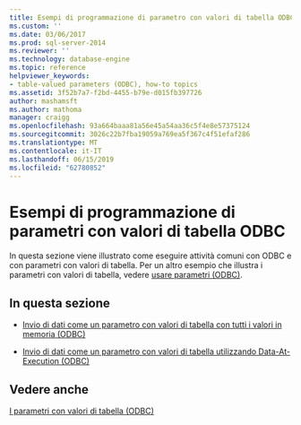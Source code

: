 ```yaml
---
title: Esempi di programmazione di parametro con valori di tabella ODBC | Microsoft Docs
ms.custom: ''
ms.date: 03/06/2017
ms.prod: sql-server-2014
ms.reviewer: ''
ms.technology: database-engine
ms.topic: reference
helpviewer_keywords:
- table-valued parameters (ODBC), how-to topics
ms.assetid: 3f52b7a7-f2bd-4455-b79e-d015fb397726
author: mashamsft
ms.author: mathoma
manager: craigg
ms.openlocfilehash: 93a664baaa81a56e45a54aa36c5f4e8e57375124
ms.sourcegitcommit: 3026c22b7fba19059a769ea5f367c4f51efaf286
ms.translationtype: MT
ms.contentlocale: it-IT
ms.lasthandoff: 06/15/2019
ms.locfileid: "62780852"
---
```

# <a name="odbc-table-valued-parameter-programming-examples"></a>Esempi di programmazione di parametri con valori di tabella ODBC
  In questa sezione viene illustrato come eseguire attività comuni con ODBC e con parametri con valori di tabella. Per un altro esempio che illustra i parametri con valori di tabella, vedere [usare parametri &#40;ODBC&#41;](../../relational-databases/native-client-odbc-table-valued-parameters/table-valued-parameters-odbc.md).  
  
## <a name="in-this-section"></a>In questa sezione  
  
-   [Invio di dati come un parametro con valori di tabella con tutti i valori in memoria &#40;ODBC&#41;](../../relational-databases/native-client-odbc-table-valued-parameters/sending-data-as-a-table-valued-parameter-with-all-values-in-memory-odbc.md)  
  
-   [Invio di dati come un parametro con valori di tabella utilizzando Data-At-Execution &#40;ODBC&#41;](../../relational-databases/native-client-odbc-table-valued-parameters/sending-data-as-a-table-valued-parameter-using-data-at-execution-odbc.md)  
  
## <a name="see-also"></a>Vedere anche  
 [I parametri con valori di tabella &#40;ODBC&#41;](../../relational-databases/native-client-odbc-table-valued-parameters/table-valued-parameters-odbc.md)  
  
  
